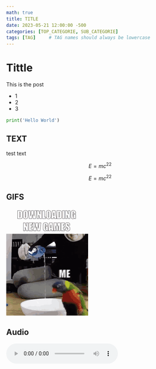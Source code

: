 ```yaml
---
math: true
title: TITLE
date: 2023-05-21 12:00:00 -500
categories: [TOP_CATEGORIE, SUB_CATEGORIE]
tags: [TAG]     # TAG names should always be lowercase
---
```


# Tittle

This is the post

* 1
* 2
* 3

```python
print('Hello World')
```

## TEXT


test text

$$E=mc^22$$

$$E=mc^22$$

## GIFS

![An animated gif](/assets/Gifs/Testing/downloading.gif)

## Audio

![An audio file](/assets/Audio/Testing/Clock%20tick%20tock%20SOUND%20EFFECTS.mp3)

